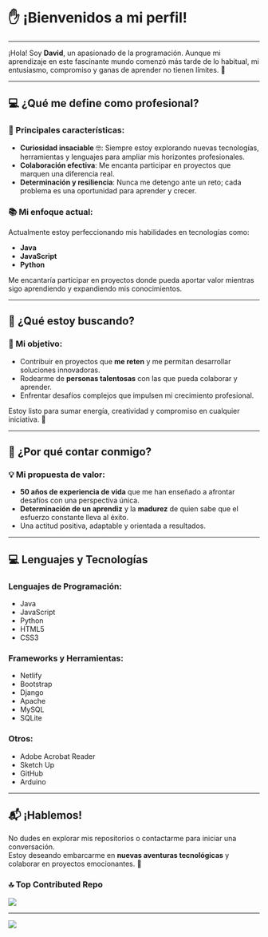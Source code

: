  # ✋ ¡Bienvenidos a mi perfil!

---

¡Hola! Soy **David**, un apasionado de la programación. Aunque mi aprendizaje en este fascinante mundo comenzó más tarde de lo habitual, mi entusiasmo, compromiso y ganas de aprender no tienen límites. 🚀

---

## 💻 ¿Qué me define como profesional?

### 🌟 Principales características:
- **Curiosidad insaciable** 🤓: Siempre estoy explorando nuevas tecnologías, herramientas y lenguajes para ampliar mis horizontes profesionales.  
- **Colaboración efectiva**: Me encanta participar en proyectos que marquen una diferencia real.  
- **Determinación y resiliencia**: Nunca me detengo ante un reto; cada problema es una oportunidad para aprender y crecer.  

### 📚 Mi enfoque actual:
Actualmente estoy perfeccionando mis habilidades en tecnologías como:
- **Java**
- **JavaScript**
- **Python**

Me encantaría participar en proyectos donde pueda aportar valor mientras sigo aprendiendo y expandiendo mis conocimientos.

---

## 🚀 ¿Qué estoy buscando?

### 🎯 Mi objetivo:
- Contribuir en proyectos que **me reten** y me permitan desarrollar soluciones innovadoras.  
- Rodearme de **personas talentosas** con las que pueda colaborar y aprender.  
- Enfrentar desafíos complejos que impulsen mi crecimiento profesional.

Estoy listo para sumar energía, creatividad y compromiso en cualquier iniciativa. 💪

---

## 🌟 ¿Por qué contar conmigo?

### 💡 Mi propuesta de valor:
- **50 años de experiencia de vida** que me han enseñado a afrontar desafíos con una perspectiva única.  
- **Determinación de un aprendiz** y la **madurez** de quien sabe que el esfuerzo constante lleva al éxito.  
- Una actitud positiva, adaptable y orientada a resultados.

---

## 💻 Lenguajes y Tecnologías

### Lenguajes de Programación:
- Java
- JavaScript
- Python
- HTML5
- CSS3

### Frameworks y Herramientas:
- Netlify
- Bootstrap
- Django
- Apache
- MySQL
- SQLite

### Otros:
- Adobe Acrobat Reader
- Sketch Up
- GitHub
- Arduino

---

## 📬 ¡Hablemos!

No dudes en explorar mis repositorios o contactarme para iniciar una conversación.  
Estoy deseando embarcarme en **nuevas aventuras tecnológicas** y colaborar en proyectos emocionantes. 🚀


### 🔝 Top Contributed Repo
![](https://github-contributor-stats.vercel.app/api?username=divda&limit=5&theme=dark&combine_all_yearly_contributions=true)

---
[![](https://visitcount.itsvg.in/api?id=divda&icon=0&color=0)](https://visitcount.itsvg.in)

<!-- Proudly created with GPRM ( https://gprm.itsvg.in ) -->













